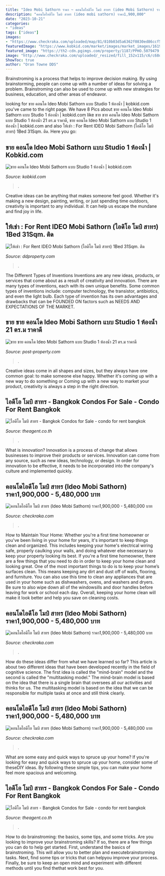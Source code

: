 ```yaml
---
title: "Ideo Mobi Sathorn ราคา ~ คอนโดไอดีโอ โมบิ สาทร (ideo Mobi Sathorn) ราคา1,900,000"
description: "คอนโดไอดีโอ โมบิ สาทร (ideo mobi sathorn) ราคา1,900,000"
date: "2023-10-21"
categories:
- "ideas"
tags: ["ideas"]
images:
- "https://www.checkraka.com/uploaded/map/81/810b03d5a6362f0830ed86ccf5faa738.gif"
featuredImage: "https://www.kobkid.com/market/images/market_images/161945/b8ab3b5530a6ffd.jpg"
featured_image: "https://th2-cdn.pgimgs.com/property/1187/PPHO.5079479.V800/IDEO-MOBI-สาทร-คลองสาน-Thailand.jpg"
image: "http://www.checkraka.com/uploaded/_resized/fill_152x115/c6/c68dc0afd37fcf7eddf3d876045002d7.jpg"
ShowToc: true
author: "Oran Towne DDS"
---
```



Brainstroming is a process that helps to improve decision making. By using brainstorming, people can come up with a number of ideas for solving a problem. Brainstroming can also be used to come up with new strategies for business, education, and other areas of endeavor.

	

		
looking for ขาย คอนโด Ideo Mobi Sathorn แบบ Studio 1 ห้องน้ำ | kobkid.com you've came to the right page. We have 8 Pics about ขาย คอนโด Ideo Mobi Sathorn แบบ Studio 1 ห้องน้ำ | kobkid.com like ขาย ขาย คอนโด Ideo Mobi Sathorn แบบ Studio 1 ห้องน้ำ 21 ตร.ม ราคาดี, ขาย คอนโด Ideo Mobi Sathorn แบบ Studio 1 ห้องน้ำ | kobkid.com and also ให้เช่า : For Rent IDEO Mobi Sathorn (ไอดิโอ โมบิ สาทร) 1Bed 31Sqm. ติด. Here you go:
		
    
## ขาย คอนโด Ideo Mobi Sathorn แบบ Studio 1 ห้องน้ำ | Kobkid.com

<img loading=lazy src="https://www.kobkid.com/market/images/market_images/161945/b8ab3b5530a6ffd.jpg" onerror="this.onerror=null;this.src='https://tse1.mm.bing.net/th?id=OIP.YnsR_EbiCKJn6GMrkor6GwHaFG&amp;pid=15.1';" alt="ขาย คอนโด Ideo Mobi Sathorn แบบ Studio 1 ห้องน้ำ | kobkid.com">

_Source: kobkid.com_

>. 

	

Creative ideas can be anything that makes someone feel good. Whether it's making a new design, painting, writing, or just spending time outdoors, creativity is important to any individual. It can help us escape the mundane and find joy in life.

    
## ให้เช่า : For Rent IDEO Mobi Sathorn (ไอดิโอ โมบิ สาทร) 1Bed 31Sqm. ติด

<img loading=lazy src="https://th2-cdn.pgimgs.com/property/1187/PPHO.5079479.V800/IDEO-MOBI-สาทร-คลองสาน-Thailand.jpg" onerror="this.onerror=null;this.src='https://tse2.mm.bing.net/th?id=OIP.P0no7zzTq2-ONzq0IK65VgHaEH&amp;pid=15.1';" alt="ให้เช่า : For Rent IDEO Mobi Sathorn (ไอดิโอ โมบิ สาทร) 1Bed 31Sqm. ติด">

_Source: ddproperty.com_

>. 

	

The Different Types of Inventions
Inventions are any new ideas, products, or services that come about as a result of creativity and innovation. There are many types of inventions, each with its own unique benefits. Some common types of inventions include: computer technology, the transistor, antibiotics, and even the light bulb. Each type of invention has its own advantages and drawbacks that can be FOUNDED ON factors such as NEEDS AND EXPECTATIONS OF THE MARKET.

    
## ขาย ขาย คอนโด Ideo Mobi Sathorn แบบ Studio 1 ห้องน้ำ 21 ตร.ม ราคาดี

<img loading=lazy src="https://post-property.com/wp-content/uploads/2020/11/IDEO-MOBI-สาทร-คลองสาน-Thailand.jpg" onerror="this.onerror=null;this.src='https://tse4.mm.bing.net/th?id=OIP.q_BLvdfgB_yoJMkWrKUr4wAAAA&amp;pid=15.1';" alt="ขาย ขาย คอนโด Ideo Mobi Sathorn แบบ Studio 1 ห้องน้ำ 21 ตร.ม ราคาดี">

_Source: post-property.com_

>. 

	

Creative ideas come in all shapes and sizes, but they always have one common goal: to make someone else happy. Whether it's coming up with a new way to do something or Coming up with a new way to market your product, creativity is always a step in the right direction.

    
## ไอดีโอ โมบิ สาทร - Bangkok Condos For Sale - Condo For Rent Bangkok

<img loading=lazy src="http://www.theagent.co.th/detail/property/al-th01r3913/more/Ideo Mobi Sathorn 7.JPG" onerror="this.onerror=null;this.src='https://tse2.mm.bing.net/th?id=OIP.LORVq_iw0z70_vz0QA5hTAHaFj&amp;pid=15.1';" alt="ไอดีโอ โมบิ สาทร - Bangkok Condos for Sale - condo for rent bangkok">

_Source: theagent.co.th_

>. 

	

What is innovation?
Innovation is a process of change that allows businesses to improve their products or services. Innovation can come from any source, such as new ideas, technology, or design. In order for innovation to be effective, it needs to be incorporated into the company's culture and implemented quickly.

    
## คอนโดไอดีโอ โมบิ สาทร (Ideo Mobi Sathorn) ราคา1,900,000 - 5,480,000 บาท

<img loading=lazy src="http://www.checkraka.com/uploaded/_resized/fill_152x115/8c/8cb54a8e7fa16f1a18aff7d7e5757f0f.jpg" onerror="this.onerror=null;this.src='https://tse2.mm.bing.net/th?id=OIP.waHjnepv4rITUMxE_PQ_wwAAAA&amp;pid=15.1';" alt="คอนโดไอดีโอ โมบิ สาทร (Ideo Mobi Sathorn) ราคา1,900,000 - 5,480,000 บาท">

_Source: checkraka.com_

>. 

	

How to Maintain Your Home: Whether you're a first time homeowner or you've been living in your home for years, it's important to keep things clean and organized. This includes keeping your home's electrical wiring safe, properly caulking your walls, and doing whatever else necessary to keep your property looking its best.
If you're a first time homeowner, there are a few things that you need to do in order to keep your home clean and looking great. One of the most important things to do is to keep your home’s surfaces clean. This means keeping any dirt and dust off of walls, flooring, and furniture. You can also use this time to clean any appliances that are used in your home such as dishwashers, ovens, and washers and dryers. Be sure to also wipe down all of the windowsills and door handles before leaving for work or school each day. Overall, keeping your home clean will make it look better and help you save on cleaning costs.

    
## คอนโดไอดีโอ โมบิ สาทร (Ideo Mobi Sathorn) ราคา1,900,000 - 5,480,000 บาท

<img loading=lazy src="http://www.checkraka.com/uploaded/_resized/fill_152x115/c6/c68dc0afd37fcf7eddf3d876045002d7.jpg" onerror="this.onerror=null;this.src='https://tse1.mm.bing.net/th?id=OIP.ASl-0K1DaXbIPPglMU-h4QAAAA&amp;pid=15.1';" alt="คอนโดไอดีโอ โมบิ สาทร (Ideo Mobi Sathorn) ราคา1,900,000 - 5,480,000 บาท">

_Source: checkraka.com_

>. 

	

How do these ideas differ from what we have learned so far?
This article is about two different ideas that have been developed recently in the field of cognitive science. The first idea is called the "mind-brain" model and the second is called the "multitasking model." The mind-brain model is based on the idea that there is a single brain that oversees all our activities and thinks for us. The multitasking model is based on the idea that we can be responsible for multiple tasks at once and still think clearly.

    
## คอนโดไอดีโอ โมบิ สาทร (Ideo Mobi Sathorn) ราคา1,900,000 - 5,480,000 บาท

<img loading=lazy src="https://www.checkraka.com/uploaded/map/81/810b03d5a6362f0830ed86ccf5faa738.gif" onerror="this.onerror=null;this.src='https://tse1.mm.bing.net/th?id=OIP.QI2ZJI8WmHUNH1KnV3WfowHaE3&amp;pid=15.1';" alt="คอนโดไอดีโอ โมบิ สาทร (Ideo Mobi Sathorn) ราคา1,900,000 - 5,480,000 บาท">

_Source: checkraka.com_

>. 

	

What are some easy and quick ways to spruce up your home?
If you're looking for easy and quick ways to spruce up your home, consider some of theseDIY ideas. By following these simple tips, you can make your home feel more spacious and welcoming.

    
## ไอดีโอ โมบิ สาทร - Bangkok Condos For Sale - Condo For Rent Bangkok

<img loading=lazy src="http://www.theagent.co.th/detail/property/AG-TH01R6512/Ideo Mobi Sathorn 2.JPG" onerror="this.onerror=null;this.src='https://tse3.mm.bing.net/th?id=OIP.jhJBeN6BJob6POzL2D5ncgHaFj&amp;pid=15.1';" alt="ไอดีโอ โมบิ สาทร - Bangkok Condos for Sale - condo for rent bangkok">

_Source: theagent.co.th_

>. 

	

How to do brainstroming: the basics, some tips, and some tricks.
Are you looking to improve your brainstroming skills? If so, there are a few things you can do to help get started. First, understand the basics of brainstroming. This will allow you to better plan and executebrainstorming tasks. Next, find some tips or tricks that can helpyou improve your process. Finally, be sure to keep an open mind and experiment with different methods until you find thethat work best for you.

